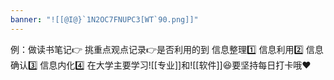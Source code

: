 ```yaml
---
banner: "![[@I@}`1N2OC7FNUPC3[WT`90.png]]"
---
```

例：做读书笔记👉 挑重点观点记录👉是否利用的到
信息整理1️⃣   信息利用2️⃣   信息确认3️⃣   信息内化4️⃣
在大学主要学习![[专业]]和![[软件]]😆要坚持每日打卡哦♥️

